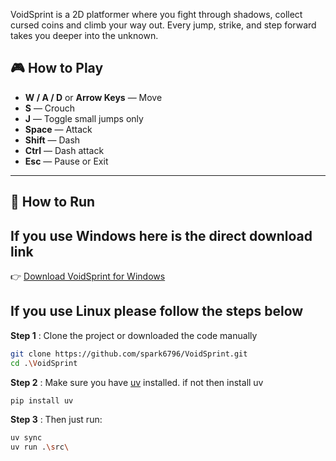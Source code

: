 VoidSprint is a 2D platformer where you fight through shadows, collect cursed coins and climb your way out. Every jump, strike, and step forward takes you deeper into the unknown.

## 🎮 How to Play

- **W / A / D** or **Arrow Keys** — Move
- **S** — Crouch
- **J** — Toggle small jumps only
- **Space** — Attack
- **Shift** — Dash
- **Ctrl** — Dash attack
- **Esc** — Pause or Exit

---

## 🚀 How to Run

## If you use Windows here is the direct download link

👉 [Download VoidSprint for Windows](https://raw.githubusercontent.com/spark6796/VoidSprint/refs/heads/master/release/windows/VoidSprint.zip)

## If you use Linux please follow the steps below

**Step 1** : Clone the project or downloaded the code manually
```bash
git clone https://github.com/spark6796/VoidSprint.git
cd .\VoidSprint
```

**Step 2** : Make sure you have [uv](https://github.com/astral-sh/uv) installed.
if not then install uv
```bash
pip install uv
```

**Step 3** : Then just run:

```bash
uv sync
uv run .\src\
```

